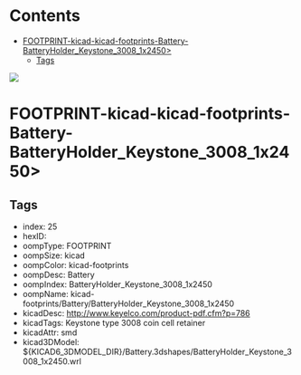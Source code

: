 



Contents
========

* [FOOTPRINT-kicad-kicad-footprints-Battery-BatteryHolder_Keystone_3008_1x2450>](#footprint-kicad-kicad-footprints-battery-batteryholder_keystone_3008_1x2450)
	* [Tags](#tags)
  
![][im]
# FOOTPRINT-kicad-kicad-footprints-Battery-BatteryHolder_Keystone_3008_1x2450>

## Tags

- index: 25
- hexID: 
- oompType: FOOTPRINT
- oompSize: kicad
- oompColor: kicad-footprints
- oompDesc: Battery
- oompIndex: BatteryHolder_Keystone_3008_1x2450
- oompName: kicad-footprints/Battery/BatteryHolder_Keystone_3008_1x2450
- kicadDesc: http://www.keyelco.com/product-pdf.cfm?p=786
- kicadTags: Keystone type 3008 coin cell retainer
- kicadAttr: smd
- kicad3DModel: ${KICAD6_3DMODEL_DIR}/Battery.3dshapes/BatteryHolder_Keystone_3008_1x2450.wrl



[im]: image.png
